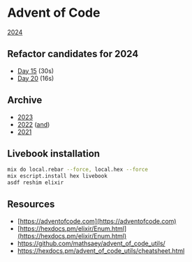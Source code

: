 # Advent of Code

[2024](lib/2024)

## Refactor candidates for 2024

- [Day 15](lib/2024/15.ex) (30s)
- [Day 20](lib/2024/20.ex) (16s)

## Archive

- [2023](lib/2023)
- [2022](lib/2022) ([and](/2022))
- [2021](/2021)

## Livebook installation

```bash
mix do local.rebar --force, local.hex --force
mix escript.install hex livebook
asdf reshim elixir
```

## Resources

- [https://adventofcode.com](https://adventofcode.com)
- [https://hexdocs.pm/elixir/Enum.html](https://hexdocs.pm/elixir/Enum.html)
- <https://github.com/mathsaey/advent_of_code_utils/>
- <https://hexdocs.pm/advent_of_code_utils/cheatsheet.html>

